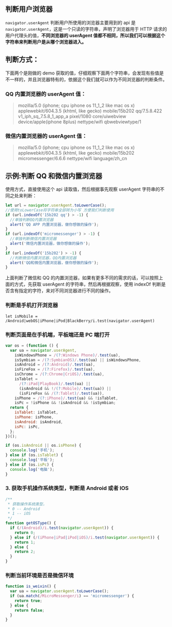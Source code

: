 <!--
 * @Author: “liwx” “1258598654qq.com”
 * @Date: 2024-08-09 14:01:57
 * @LastEditors: “liwx” “1258598654qq.com”
 * @LastEditTime: 2024-08-19 15:31:22
 * @FilePath: \vuepress-starter\docs\utils\userAgent.md
 * @Description: 这是默认设置,请设置`customMade`, 打开koroFileHeader查看配置 进行设置: https://github.com/OBKoro1/koro1FileHeader/wiki/%E9%85%8D%E7%BD%AE
-->

## 判断用户浏览器

`navigator.userAgent`
判断用户所使用的浏览器主要用到的 api 是 `navigator.userAgent`，这是一个只读的字符串，声明了浏览器用于 HTTP 请求的用户代理头的值，**不同浏览器的 userAgent 值都不相同，所以我们可以根据这个字符串来判断用户是从哪个浏览器进入。**

## 判断方式：

下面两个是刚做的 demo 获取的值，仔细观察下面两个字符串，会发现有些值是不一样的，并且浏览器特有的，依据这个我们就可以作为不同浏览器的判断条件。

### QQ 内置浏览器的 userAgent 值：

> mozilla/5.0 (iphone; cpu iphone os 11_1_2 like mac os x) applewebkit/604.3.5 (khtml, like gecko) mobile/15b202 qq/7.5.8.422 v1_iph_sq_7.5.8_1_app_a pixel/1080 core/uiwebview device/apple(iphone 8plus) nettype/wifi qbwebviewtype/1

### 微信内置浏览器的 userAgent 值：

> mozilla/5.0 (iphone; cpu iphone os 11_1_2 like mac os x) applewebkit/604.3.5 (khtml, like gecko) mobile/15b202 micromessenger/6.6.6 nettype/wifi language/zh_cn

## 示例:判断 QQ 和微信内置浏览器

使用方式，直接使用这个 api 读取值，然后根据事先观察 userAgent 字符串的不同之处来判断：

```js
let url = navigator.userAgent.toLowerCase();
//使用toLowerCase将字符串全部转为小写 方便我们判断使用
if (url.indexOf('15b202 qq') > -1) {
  //单独判断QQ内置浏览器
  alert('QQ APP 内置浏览器，做你想做的操作');
}
if (url.indexOf('micromessenger') > -1) {
  //单独判断微信内置浏览器
  alert('微信内置浏览器，做你想做的操作');
}
if (url.indexOf('15b202') > -1) {
  //判断微信内置浏览器，QQ内置浏览器
  alert('QQ和微信内置浏览器，做你想做的操作');
}
```

上面判断了微信和 QQ 的内置浏览器，如果有更多不同的需求的话，可以按照上面的方式，先获取 userAgent 的字符串，然后再根据观察，使用 indexOf 判断是否含有指定的字符，来对不同浏览器进行不同的操作。

### 判断是手机打开浏览器

```
let isMobile = /Android|webOS|iPhone|iPod|BlackBerry/i.test(navigator.userAgent)
```

### 判断页面是在手机端，平板端还是 PC 端打开

```js
var os = (function () {
  var ua = navigator.userAgent,
    isWindowsPhone = /(?:Windows Phone)/.test(ua),
    isSymbian = /(?:SymbianOS)/.test(ua) || isWindowsPhone,
    isAndroid = /(?:Android)/.test(ua),
    isFireFox = /(?:Firefox)/.test(ua),
    isChrome = /(?:Chrome|CriOS)/.test(ua),
    isTablet =
      /(?:iPad|PlayBook)/.test(ua) ||
      (isAndroid && !/(?:Mobile)/.test(ua)) ||
      (isFireFox && /(?:Tablet)/.test(ua)),
    isPhone = /(?:iPhone)/.test(ua) && !isTablet,
    isPc = !isPhone && !isAndroid && !isSymbian;
  return {
    isTablet: isTablet,
    isPhone: isPhone,
    isAndroid: isAndroid,
    isPc: isPc,
  };
})();

if (os.isAndroid || os.isPhone) {
  console.log('手机');
} else if (os.isTablet) {
  console.log('平板');
} else if (os.isPc) {
  console.log('电脑');
}
```

### 3. 获取手机操作系统类型，判断是 Android 或者 IOS

```js
/**
 * 获取操作系统类型，
 * 0 -- Android
 * 1 -- iOS
 */
function getOSType() {
  if (/(Android)/i.test(navigator.userAgent)) {
    return 0;
  } else if (/(iPhone|iPad|iPod|iOS)/i.test(navigator.userAgent)) {
    return 1;
  } else {
    return 2;
  }
}
```

### 判断当前环境是否是微信环境

```js
function is_weixin() {
  var ua = navigator.userAgent.toLowerCase();
  if (ua.match(/MicroMessenger/i) == 'micromessenger') {
    return true;
  } else {
    return false;
  }
}
```
